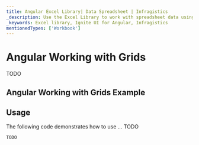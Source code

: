 ```yaml
---
title: Angular Excel Library| Data Spreadsheet | Infragistics
_description: Use the Excel Library to work with spreadsheet data using Microsoft Excel features. Easily transfer data from excel to your application.
_keywords: Excel library, Ignite UI for Angular, Infragistics
mentionedTypes: ['Workbook']
---
```


# Angular Working with Grids

TODO

## Angular Working with Grids Example

<code-view style="height: 500px" 
           data-demos-base-url="{environment:dvDemosBaseUrl}" 
           iframe-src="{environment:dvDemosBaseUrl}/excel/excel-library-working-with-grids" 
           alt="Angular Working with Grids Example" 
           github-src="excel/excel-library/working-with-grids">
</code-view>

<div class="divider--half"></div>

## Usage

The following code demonstrates how to use ... TODO

```ts
TODO
```
